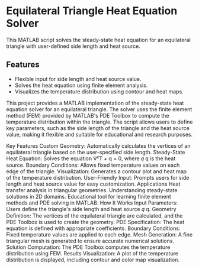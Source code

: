 # Equilateral Triangle Heat Equation Solver

This MATLAB script solves the steady-state heat equation for an equilateral triangle with user-defined side length and heat source.

## Features
- Flexible input for side length and heat source value.
- Solves the heat equation using finite element analysis.
- Visualizes the temperature distribution using contour and heat maps.

This project provides a MATLAB implementation of the steady-state heat equation solver for an equilateral triangle. The solver uses the finite element method (FEM) provided by MATLAB's PDE Toolbox to compute the temperature distribution within the triangle. The script allows users to define key parameters, such as the side length of the triangle and the heat source value, making it flexible and suitable for educational and research purposes.

Key Features
Custom Geometry: Automatically calculates the vertices of an equilateral triangle based on the user-specified side length.
Steady-State Heat Equation: Solves the equation ∇²T + q = 0, where 
𝑞
q is the heat source.
Boundary Conditions: Allows fixed temperature values on each edge of the triangle.
Visualization: Generates a contour plot and heat map of the temperature distribution.
User-Friendly Input: Prompts users for side length and heat source value for easy customization.
Applications
Heat transfer analysis in triangular geometries.
Understanding steady-state solutions in 2D domains.
Educational tool for learning finite element methods and PDE solving in MATLAB.
How It Works
Input Parameters: Users define the triangle's side length and heat source 
𝑞
q.
Geometry Definition: The vertices of the equilateral triangle are calculated, and the PDE Toolbox is used to create the geometry.
PDE Specification: The heat equation is defined with appropriate coefficients.
Boundary Conditions: Fixed temperature values are applied to each edge.
Mesh Generation: A fine triangular mesh is generated to ensure accurate numerical solutions.
Solution Computation: The PDE Toolbox computes the temperature distribution using FEM.
Results Visualization: A plot of the temperature distribution is displayed, including contour and color map visualization.
